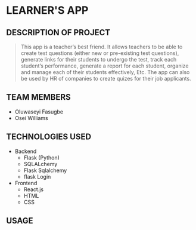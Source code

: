 # LEARNER'S APP

## DESCRIPTION OF PROJECT

> This app is a teacher’s best friend. It allows teachers to be able to create test questions (either new or pre-existing test questions), generate links for their students to undergo the test, track each student’s performance, generate a report for each student, organize and manage each of their students effectively, Etc. The app can also be used by HR of companies to create quizes for their job applicants.


## TEAM MEMBERS
- Oluwaseyi Fasugbe
- Osei Williams

## TECHNOLOGIES USED
- Backend
   - Flask (Python)
   - SQLALchemy
   - Flask Sqlalchemy
   - flask Login
- Frontend
   - React.js
   - HTML
   - CSS

## USAGE



